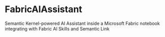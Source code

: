# FabricAIAssistant
Semantic Kernel-powered AI Assistant inside a Microsoft Fabric notebook integrating with Fabric AI Skills and Semantic Link
